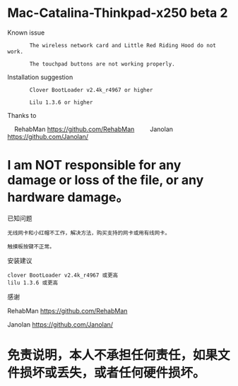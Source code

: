 # Mac-Catalina-Thinkpad-x250 beta 2 


Known issue

           The wireless network card and Little Red Riding Hood do not work.

           The touchpad buttons are not working properly.

Installation suggestion
   
           
           Clover BootLoader v2.4k_r4967 or higher
           
           Lilu 1.3.6 or higher
    
Thanks to

    RehabMan https://github.com/RehabMan
   
    Janolan https://github.com/Janolan/
    
    
 # I am NOT responsible for any damage or loss of the file, or any hardware damage。
    
    
    


已知问题

    无线网卡和小红帽不工作，解决方法，购买支持的网卡或用有线网卡。

    触摸板按键不正常。

安装建议
   
    clover BootLoader v2.4k_r4967 或更高
    lilu 1.3.6 或更高
    
感谢

   RehabMan https://github.com/RehabMan
   
   Janolan  https://github.com/Janolan/
   
# 免责说明，本人不承担任何责任，如果文件损坏或丢失，或者任何硬件损坏。
   

